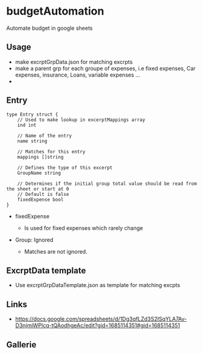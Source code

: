 # budgetAutomation

Automate budget in google sheets

## Usage

- make excrptGrpData.json for matching excrpts
- make a parent grp for each groupe of expenses, i.e fixed expenses, Car expenses, insurance, Loans, variable expenses ...
-

## Entry 

```
type Entry struct {
    // Used to make lookup in excerptMappings array
    ind int

    // Name of the entry
    name string

    // Matches for this entry
    mappings []string

    // Defines the type of this excerpt
    GroupName string

    // Determines if the initial group total value should be read from the sheet or start at 0
    // Default is false
    fixedExpense bool
}
```

- fixedExpense
    - Is used for fixed expenses which rarely change

- Group: Ignored
    - Matches are not ignored.


## ExcrptData template

- Use excrptGrpDataTemplate.json as template for matching excpts


## Links

- https://docs.google.com/spreadsheets/d/1Dg3qfLZd3S2ISqYLA7Av-D3njmiWPlcq-tQAodhgeAc/edit?gid=1685114351#gid=1685114351

## Gallerie


